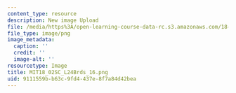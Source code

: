 ```yaml
---
content_type: resource
description: New image Upload
file: /media/https%3A/open-learning-course-data-rc.s3.amazonaws.com/18-02sc-multivariable-calculus-fall-2010/9111559bb63c9fd4437e8f7a84d42bea_MIT18_02SC_L24Brds_16.png
file_type: image/png
image_metadata:
  caption: ''
  credit: ''
  image-alt: ''
resourcetype: Image
title: MIT18_02SC_L24Brds_16.png
uid: 9111559b-b63c-9fd4-437e-8f7a84d42bea
---
```

